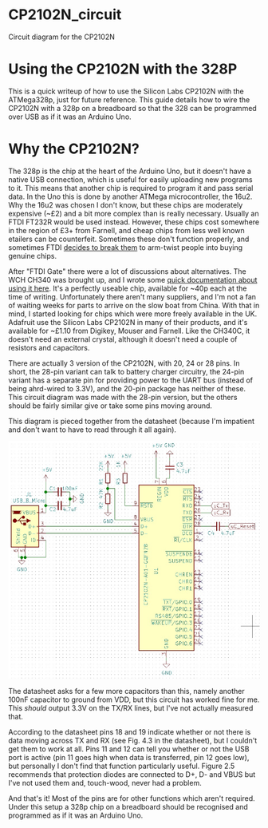 # CP2102N_circuit
Circuit diagram for the CP2102N

# Using the CP2102N with the 328P

This is a quick writeup of how to use the Silicon Labs CP2102N with the ATMega328p, just for future reference.  This guide details how to wire the CP2102N with a 328p on a breadboard so that the 328 can be programmed over USB as if it was an Arduino Uno.

# Why the CP2102N?

The 328p is the chip at the heart of the Arduino Uno, but it doesn't have a native USB connection, which is useful for easily uploading new programs to it.  This means that another chip is required to program it and pass serial data.  In the Uno this is done by another ATMega microcontroller, the 16u2.  Why the 16u2 was chosen I don't know, but these chips are moderately expensive (~£2) and a bit more complex than is really necessary.  Usually an FTDI FT232R would be used instead.  However, these chips cost somewhere in the region of £3+ from Farnell, and cheap chips from less well known etailers can be counterfeit.  Sometimes these don't function properly, and sometimes FTDI [decides to break them](https://hackaday.com/2016/02/01/ftdi-drivers-break-fake-chips-again/) to arm-twist people into buying genuine chips.

After "FTDI Gate" there were a lot of discussions about alternatives.  The WCH CH340 was brought up, and I wrote some [quick documentation about using it here](https://github.com/UnfinishedStuff/CH340C/blob/master/README.md).  It's a perfectly useable chip, available for ~40p each at the time of writing.  Unfortunately there aren't many suppliers, and I'm not a fan of waiting weeks for parts to arrive on the slow boat from China.  With that in mind, I started looking for chips which were more freely available in the UK.  Adafruit use the Silicon Labs CP2102N in many of their products, and it's available for ~£1.10 from Digikey, Mouser and Farnell.  Like the CH340C, it doesn't need an external crystal, although it doesn't need a couple of resistors and capacitors.

There are actually 3 version of the CP2102N, with 20, 24 or 28 pins.  In short, the 28-pin variant can talk to battery charger circuitry, the 24-pin variant has a separate pin for providing power to the UART bus (instead of being ahrd-wired to 3.3V), and the 20-pin package has neither of these.  This circuit diagram was made with the 28-pin version, but the others should be fairly similar give or take some pins moving around.

This diagram is pieced together from the datasheet (because I'm impatient and don't want to have to read through it all again).

![alt text](CP2102N_Circuit_diagram.jpg "CP2102N circuit diagram")

The datasheet asks for a few more capacitors than this, namely another 100nF capacitor to ground from VDD, but this circuit has worked fine for me.  This *should* output 3.3V on the TX/RX lines, but I've not actually measured that.

According to the datasheet pins 18 and 19 indicate whether or not there is data moving across TX and RX (see Fig. 4.3 in the datasheet), but I couldn't get them to work at all.  Pins 11 and 12 can tell you whether or not the USB port is active (pin 11 goes high when data is transferred, pin 12 goes low), but personally I don't find that function particularly useful.  Figure 2.5 recommends that protection diodes are connected to D+, D- and VBUS but I've not used them and, touch-wood, never had a problem.

And that's it!  Most of the pins are for other functions which aren't required.  Under this setup a 328p chip on a breadboard should be recognised and programmed as if it was an Arduino Uno.

